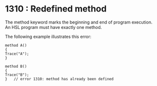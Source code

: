 # 1310 : Redefined method

The method keyword marks the beginning and end of program execution. An HSL program must have exactly one method.

&#x20;

The following example illustrates this error:

```
method A()
{
Trace("A");
}
 
method B()
{
Trace("B");
}   // error 1310: method has already been defined 
```

